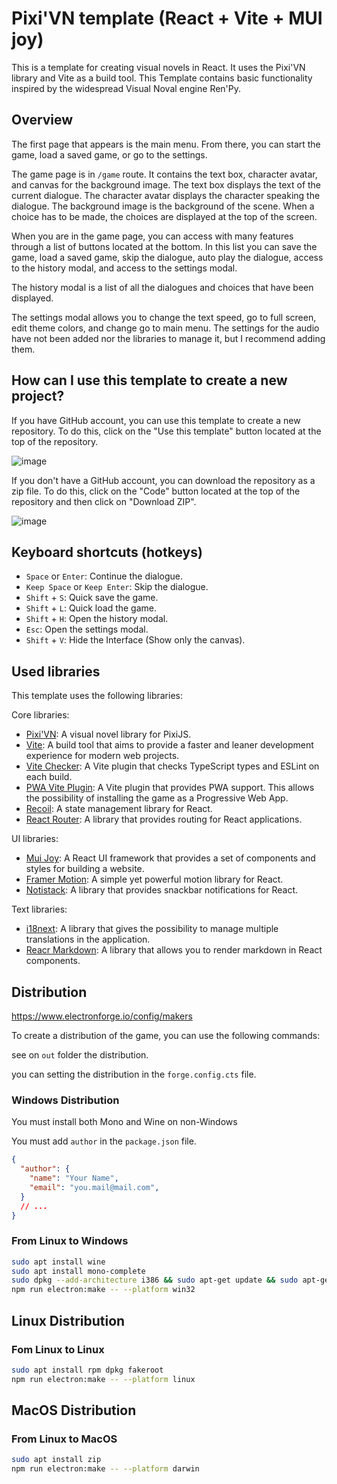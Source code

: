# Pixi'VN template (React + Vite + MUI joy)

This is a template for creating visual novels in React. It uses the Pixi'VN library and Vite as a build tool.
This Template contains basic functionality inspired by the widespread Visual Noval engine Ren'Py.

## Overview

The first page that appears is the main menu. From there, you can start the game, load a saved game, or go to the settings.

The game page is in `/game` route. It contains the text box, character avatar, and canvas for the background image. The text box displays the text of the current dialogue. The character avatar displays the character speaking the dialogue. The background image is the background of the scene.
When a choice has to be made, the choices are displayed at the top of the screen.

When you are in the game page, you can access with many features through a list of buttons located at the bottom. In this list you can save the game, load a saved game, skip the dialogue, auto play the dialogue, access to the history modal, and access to the settings modal.

The history modal is a list of all the dialogues and choices that have been displayed.

The settings modal allows you to change the text speed, go to full screen, edit theme colors, and change go to main menu. The settings for the audio have not been added nor the libraries to manage it, but I recommend adding them.

## How can I use this template to create a new project?

If you have GitHub account, you can use this template to create a new repository. To do this, click on the "Use this template" button located at the top of the repository.

![image](https://github.com/user-attachments/assets/fc77dd71-1fa5-4532-a1d2-31eb83ffedec)

If you don't have a GitHub account, you can download the repository as a zip file. To do this, click on the "Code" button located at the top of the repository and then click on "Download ZIP".

![image](https://github.com/user-attachments/assets/2e72d6cf-c1c6-441e-875d-1779b4f27d36)

## Keyboard shortcuts (hotkeys)

* `Space` or `Enter`: Continue the dialogue.
* `Keep Space` or `Keep Enter`: Skip the dialogue.
* `Shift` + `S`: Quick save the game.
* `Shift` + `L`: Quick load the game.
* `Shift` + `H`: Open the history modal.
* `Esc`: Open the settings modal.
* `Shift` + `V`: Hide the Interface (Show only the canvas).

## Used libraries

This template uses the following libraries:

Core libraries:

* [Pixi'VN](https://www.npmjs.com/package/@drincs/pixi-vn): A visual novel library for PixiJS.
* [Vite](https://vitejs.dev/): A build tool that aims to provide a faster and leaner development experience for modern web projects.
* [Vite Checker](https://www.npmjs.com/package/vite-plugin-checker): A Vite plugin that checks TypeScript types and ESLint on each build.
* [PWA Vite Plugin](https://vite-pwa-org.netlify.app): A Vite plugin that provides PWA support. This allows the possibility of installing the game as a Progressive Web App.
* [Recoil](https://recoiljs.org/): A state management library for React.
* [React Router](https://reactrouter.com/): A library that provides routing for React applications.

UI libraries:

* [Mui Joy](https://mui.com/joy-ui/getting-started/): A React UI framework that provides a set of components and styles for building a website.
* [Framer Motion](https://www.framer.com/motion/): A simple yet powerful motion library for React.
* [Notistack](https://iamhosseindhv.com/notistack): A library that provides snackbar notifications for React.

Text libraries:

* [i18next](https://www.i18next.com/): A library that gives the possibility to manage multiple translations in the application.
* [Reacr Markdown](https://www.npmjs.com/package/react-markdown): A library that allows you to render markdown in React components.

## Distribution

https://www.electronforge.io/config/makers

To create a distribution of the game, you can use the following commands:

see on `out` folder the distribution.

you can setting the distribution in the `forge.config.cts` file.

### Windows Distribution

You must install both Mono and Wine on non-Windows

You must add `author` in the `package.json` file.

```json
{
  "author": {
    "name": "Your Name",
    "email": "you.mail@mail.com",
  }
  // ...
}
```

### From Linux to Windows

```bash
sudo apt install wine
sudo apt install mono-complete
sudo dpkg --add-architecture i386 && sudo apt-get update && sudo apt-get install wine32
npm run electron:make -- --platform win32
```

## Linux Distribution

### Fom Linux to Linux

```bash
sudo apt install rpm dpkg fakeroot
npm run electron:make -- --platform linux
```

## MacOS Distribution

### From Linux to MacOS

```bash
sudo apt install zip
npm run electron:make -- --platform darwin
```
